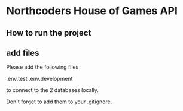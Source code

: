 # Northcoders House of Games API

## How to run the project

## add files
 
Please add the following files

 .env.test
 .env.development

to connect to the 2 databases locally.

Don't forget to add them to your .gitignore.